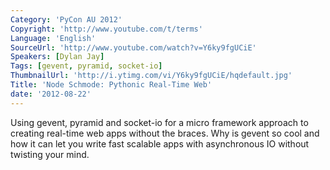 ```yaml
---
Category: 'PyCon AU 2012'
Copyright: 'http://www.youtube.com/t/terms'
Language: 'English'
SourceUrl: 'http://www.youtube.com/watch?v=Y6ky9fgUCiE'
Speakers: [Dylan Jay]
Tags: [gevent, pyramid, socket-io]
ThumbnailUrl: 'http://i.ytimg.com/vi/Y6ky9fgUCiE/hqdefault.jpg'
Title: 'Node Schmode: Pythonic Real-Time Web'
date: '2012-08-22'
---
```

Using gevent, pyramid and socket-io for a micro framework approach to creating
real-time web apps without the braces. Why is gevent so cool and how it can
let you write fast scalable apps with asynchronous IO without twisting your
mind.
